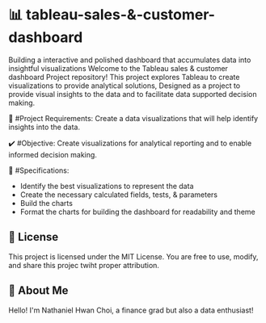# 📊 tableau-sales-&-customer-dashboard
Building a interactive and polished dashboard that accumulates data into insightful visualizations
Welcome to the Tableau sales & customer dashboard Project repository! This project explores Tableau to create visualizations to provide analytical solutions, Designed as a project to provide visual insights to the data and to facilitate data supported decision making.  

📝 #Project Requirements:
Create a data visualizations that will help identify insights into the data.

✔️ #Objective:
Create visualizations for analytical reporting and to enable informed decision making.

🧮 #Specifications:
- Identify the best visualizations to represent the data
- Create the necessary calculated fields, tests, & parameters    
- Build the charts
- Format the charts for building the dashboard for readability and theme

## 🚧 License    
This project is licensed under the MIT License. You are free to use, modify, and share this projec twiht proper attribution.

## 🎁 About Me    
Hello! I'm Nathaniel Hwan Choi, a finance grad but also a data enthusiast!
